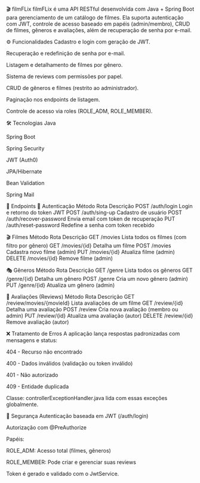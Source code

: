 🎬 filmFLix
filmFLix é uma API RESTful desenvolvida com Java + Spring Boot para gerenciamento de um catálogo de filmes. Ela suporta autenticação com JWT, 
controle de acesso baseado em papéis (admin/membro), CRUD de filmes, gêneros e avaliações, além de recuperação de senha por e-mail.


⚙️ Funcionalidades
Cadastro e login com geração de JWT.

Recuperação e redefinição de senha por e-mail.

Listagem e detalhamento de filmes por gênero.

Sistema de reviews com permissões por papel.

CRUD de gêneros e filmes (restrito ao administrador).

Paginação nos endpoints de listagem.

Controle de acesso via roles (ROLE_ADM, ROLE_MEMBER).

🛠 Tecnologias
Java 

Spring Boot

Spring Security

JWT (Auth0)

JPA/Hibernate

Bean Validation

Spring Mail

🔗 Endpoints
🔐 Autenticação
Método	Rota	Descrição
POST	/auth/login	Login e retorno do token JWT
POST	/auth/sing-up	Cadastro de usuário
POST	/auth/recover-password	Envia email com token de recuperação
PUT	/auth/reset-password	Redefine a senha com token recebido

🎬 Filmes
Método	Rota	Descrição
GET	/movies	Lista todos os filmes (com filtro por gênero)
GET	/movies/{id}	Detalha um filme
POST	/movies	Cadastra novo filme (admin)
PUT	/movies/{id}	Atualiza filme (admin)
DELETE	/movies/{id}	Remove filme (admin)

🎭 Gêneros
Método	Rota	Descrição
GET	/genre	Lista todos os gêneros
GET	/genre/{id}	Detalha um gênero
POST	/genre	Cria um novo gênero (admin)
PUT	/genre/{id}	Atualiza um gênero (admin)

📝 Avaliações (Reviews)
Método	Rota	Descrição
GET	/review/movies/{movieId}	Lista avaliações de um filme
GET	/review/{id}	Detalha uma avaliação
POST	/review	Cria nova avaliação (membro ou admin)
PUT	/review/{id}	Atualiza uma avaliação (autor)
DELETE	/review/{id}	Remove avaliação (autor)

❌ Tratamento de Erros
A aplicação lança respostas padronizadas com mensagens e status:

404 - Recurso não encontrado

400 - Dados inválidos (validação ou token inválido)

401 - Não autorizado

409 - Entidade duplicada

Classe: controllerExceptionHandler.java lida com essas exceções globalmente.

🔐 Segurança
Autenticação baseada em JWT (/auth/login)

Autorização com @PreAuthorize

Papéis:

ROLE_ADM: Acesso total (filmes, gêneros)

ROLE_MEMBER: Pode criar e gerenciar suas reviews

Token é gerado e validado com o JwtService.
